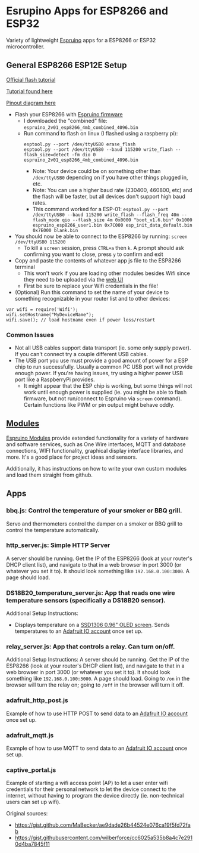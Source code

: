 # Esrupino Apps for ESP8266 and ESP32
Variety of lightweight [Espruino](https://github.com/espruino/Espruino) apps for a ESP8266 or ESP32 microcontroller.

## General ESP8266 ESP12E Setup
[Official flash tutorial](https://www.espruino.com/ESP8266_Flashing)

[Tutorial found here](https://cuneyt.aliustaoglu.biz/en/programming-esp8266-using-javascript-with-espruino/)

[Pinout diagram here](https://lastminuteengineers.com/wp-content/uploads/2018/08/ESP-12E-Development-Board-ESP8266-NodeMCU-Pinout.jpg)
- Flash your ESP8266 with [Espruino firmware](https://www.espruino.com/Download)
  - I downloaded the "combined" file: `espruino_2v01_esp8266_4mb_combined_4096.bin`
  - Run command to flash on linux (I flashed using a raspberry pi):
    ```
    esptool.py --port /dev/ttyUSB0 erase_flash
    esptool.py --port /dev/ttyUSB0 --baud 115200 write_flash --flash_size=detect -fm dio 0 espruino_2v01_esp8266_4mb_combined_4096.bin
    ```
      - Note: Your device could be on something other than `/dev/ttyUSB0` depending on if you have other things plugged in, etc.
      - Note: You can use a higher baud rate (230400, 460800, etc) and the flash will be faster, but all devices don't support high baud rates.
    - This command worked for a ESP-01: `esptool.py --port /dev/ttyUSB0 --baud 115200 write_flash --flash_freq 40m --flash_mode qio --flash_size 4m 0x0000 "boot_v1.6.bin" 0x1000 espruino_esp8266_user1.bin 0x7C000 esp_init_data_default.bin 0x7E000 blank.bin`
- You should now be able to connect to the ESP8266 by running: `screen /dev/ttyUSB0 115200`
  - To kill a `screen` session, press `CTRL+a` then `k`. A prompt should ask confirming you want to close, press `y` to confirm and exit
- Copy and paste the contents of whatever app js file to the ESP8266 terminal
  - This won't work if you are loading other modules besides Wifi since they need to be uploaded via the [web UI](https://chrome.google.com/webstore/detail/espruino-web-ide/bleoifhkdalbjfbobjackfdifdneehpo?hl=en)
  - First be sure to replace your Wifi credentials in the file!
- (Optional) Run this command to set the name of your device to something recognizable in your router list and to other devices:
```
var wifi = require('Wifi');
wifi.setHostname("MyDeviceName");
wifi.save(); // load hostname even if power loss/restart
```

### Common Issues
- Not all USB cables support data transport (ie. some only supply power). If you can't connect try a couple different USB cables.
- The USB port you use must provide a good amount of power for a ESP chip to run successfully. Usually a common PC USB port will not provide enough power. If you're having issues, try using a higher power USB port like a RaspberryPi provides.
  - It might appear that the ESP chip is working, but some things will not work until enough power is supplied (ie. you might be able to flash firmware, but not run/connect to Espruino via `screen` command). Certain functions like PWM or pin output might behave oddly.

## [Modules](https://www.espruino.com/Modules)
[Espruino Modules](https://www.espruino.com/Modules) provide extended functionality for a variety of hardware and software services, such as One Wire interfaces, MQTT and database connections, WIFI functionality, graphical display interface libraries, and more.
It's a good place for project ideas and sensors.

Additionally, it has instructions on how to write your own custom modules and load them straight from github.

## Apps
### bbq.js: Control the temperature of your smoker or BBQ grill.
Servo and thermometers control the damper on a smoker or BBQ grill to control the temperature automatically.

### http_server.js: Simple HTTP Server
A server should be running. Get the IP of the ESP8266 (look at your router's DHCP client list), and navigate to that in a web browser in port 3000 (or whatever you set it to). It should look something like `192.168.0.100:3000`. A page should load.

### DS18B20_temperature_server.js: App that reads one wire temperature sensors (specifically a DS18B20 sensor).
Additional Setup Instructions:
- Displays temperature on a [SSD1306 0.96" OLED screen](https://www.espruino.com/SSD1306). Sends temperatures to an [Adafruit IO account](https://io.adafruit.com) once set up.

### relay_server.js: App that controls a relay. Can turn on/off.
Additional Setup Instructions:
A server should be running. Get the IP of the ESP8266 (look at your router's DHCP client list), and navigate to that in a web browser in port 3000 (or whatever you set it to). It should look something like `192.168.0.100:3000`. A page should load. Going to `/on` in the browser will turn the relay on; going to `/off` in the browser will turn it off.

### adafruit_http_post.js
Example of how to use HTTP POST to send data to an [Adafruit IO account](https://io.adafruit.com) once set up.

### adafruit_mqtt.js
Example of how to use MQTT to send data to an [Adafruit IO account](https://io.adafruit.com) once set up.

### captive_portal.js
Example of starting a wifi access point (AP) to let a user enter wifi credentials for their personal network to let the device connect to the internet, without having to program the device directly (ie. non-technical users can set up wifi).

Original sources:
- https://gist.github.com/MaBecker/ae9dade26b44524e076ca19f5fd72fab
- https://gist.githubusercontent.com/wilberforce/cc6025a535b8a4c7e2910d4ba7845f11
